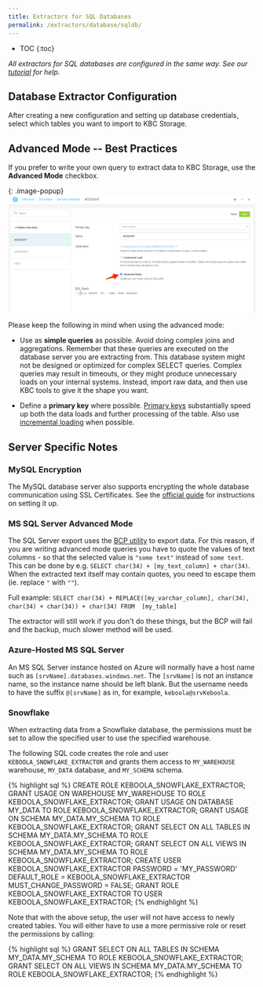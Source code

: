 ```yaml
---
title: Extractors for SQL Databases
permalink: /extractors/database/sqldb/
---
```


* TOC
{:toc}

*All extractors for SQL databases are configured in the same way.*
*See our [tutorial](/tutorial/load/database/) for help.*

## Database Extractor Configuration
After creating a new configuration and setting up database credentials,
select which tables you want to import to KBC Storage.

## Advanced Mode -- Best Practices
If you prefer to write your own query to extract data to KBC Storage, use the **Advanced Mode** checkbox.

{: .image-popup}
![Screenshot - Advanced Mode](/extractors/database/advancedMode.png)

Please keep the following in mind when using the advanced mode:

- Use as **simple queries** as possible. Avoid doing complex joins and aggregations.
Remember that these queries are executed on the database server you are extracting from.
This database system might not be designed or optimized for complex SELECT queries.
Complex queries may result in timeouts, or they might produce unnecessary loads on your internal systems.
Instead, import raw data, and then use KBC tools to give it the shape you want.

- Define a **primary key** where possible. [Primary keys](/storage/tables/#primary-keys-and-indexes) substantially
speed up both the data loads and further processing of the table. Also
use [incremental loading](/storage/tables/#incremental-loading) when possible.

## Server Specific Notes

### MySQL Encryption
The MySQL database server also supports encrypting the whole database communication using SSL Certificates. See the
[official guide](http://dev.mysql.com/doc/refman/5.7/en/creating-ssl-files-using-openssl.html) for instructions on setting it up.

### MS SQL Server Advanced Mode
The SQL Server export uses the [BCP utility](https://docs.microsoft.com/en-us/sql/tools/bcp-utility?view=sql-server-2017) to export data.
For this reason,  if you are writing advanced mode queries you have to quote the values of text columns - so that the
 selected value is `"some text"` instead of `some text`.  
 This can be done by e.g. `SELECT char(34) + [my_text_column] + char(34)`.  
When the extracted text itself may contain quotes, you need to escape them (ie. replace `"` with `""`).   

Full example: `SELECT char(34) + REPLACE([my_varchar_column], char(34), char(34) + char(34)) + char(34) FROM 
[my_table]`  

The extractor will still work if you don't do these things, but the BCP will fail and the backup, much slower method 
will be 
used.

### Azure-Hosted MS SQL Server
An MS SQL Server instance hosted on Azure will normally have a host name such as `[srvName].databases.windows.net`.
The `[srvName]` is not an instance name, so the instance name should be left blank.
But the username needs to have the suffix `@[srvName]` as in, for example, `keboola@srvKeboola`.

### Snowflake
When extracting data from a Snowflake database, the permissions must be set to allow the
specified user to use the specified warehouse.

The following SQL code creates the role and user `KEBOOLA_SNOWFLAKE_EXTRACTOR` and grants them access
to `MY_WAREHOUSE` warehouse, `MY_DATA` database, and `MY_SCHEMA` schema.

{% highlight sql %}
CREATE ROLE KEBOOLA_SNOWFLAKE_EXTRACTOR;
GRANT USAGE ON WAREHOUSE MY_WAREHOUSE TO ROLE KEBOOLA_SNOWFLAKE_EXTRACTOR;
GRANT USAGE ON DATABASE MY_DATA TO ROLE KEBOOLA_SNOWFLAKE_EXTRACTOR;
GRANT USAGE ON SCHEMA MY_DATA.MY_SCHEMA TO ROLE KEBOOLA_SNOWFLAKE_EXTRACTOR;
GRANT SELECT ON ALL TABLES IN SCHEMA MY_DATA.MY_SCHEMA TO ROLE KEBOOLA_SNOWFLAKE_EXTRACTOR;
GRANT SELECT ON ALL VIEWS IN SCHEMA MY_DATA.MY_SCHEMA TO ROLE KEBOOLA_SNOWFLAKE_EXTRACTOR;
CREATE USER KEBOOLA_SNOWFLAKE_EXTRACTOR PASSWORD = 'MY_PASSWORD' DEFAULT_ROLE = KEBOOLA_SNOWFLAKE_EXTRACTOR MUST_CHANGE_PASSWORD = FALSE;
GRANT ROLE KEBOOLA_SNOWFLAKE_EXTRACTOR TO USER KEBOOLA_SNOWFLAKE_EXTRACTOR;
{% endhighlight %}

Note that with the above setup, the user will not have access to newly created tables.
You will either have to use a more permissive role or reset the permissions by calling:

{% highlight sql %}
GRANT SELECT ON ALL TABLES IN SCHEMA MY_DATA.MY_SCHEMA TO ROLE KEBOOLA_SNOWFLAKE_EXTRACTOR;
GRANT SELECT ON ALL VIEWS IN SCHEMA MY_DATA.MY_SCHEMA TO ROLE KEBOOLA_SNOWFLAKE_EXTRACTOR;
{% endhighlight %}
